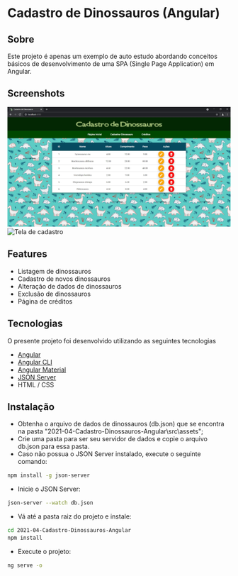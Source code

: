 # Cadastro de Dinossauros (Angular)
## Sobre

Este projeto é apenas um exemplo de auto estudo abordando conceitos básicos de desenvolvimento de uma SPA (Single Page Application) em Angular.

## Screenshots

![Tela inicial](https://github.com/sergio-lacerda/2021-04-Cadastro-Dinossauros-Angular/blob/master/documentacao/01-tela-inicial.jpg)
![Tela de cadastro](https://github.com/sergio-lacerda/2021-04-Cadastro-Dinossauros-Angular/blob/master/documentacao/01-tela-cadastro.jpg)

## Features

- Listagem de dinossauros
- Cadastro de novos dinossauros
- Alteração de dados de dinossauros
- Exclusão de dinossauros
- Página de créditos

## Tecnologias

O presente projeto foi desenvolvido utilizando as seguintes tecnologias

- [Angular](https://angular.io/)
- [Angular CLI](https://github.com/angular/angular-cli)
- [Angular Material](https://material.angular.io/)
- [JSON Server](https://www.npmjs.com/package/json-server)
- HTML / CSS

## Instalação

- Obtenha o arquivo de dados de dinossauros (db.json) que se encontra na pasta  "2021-04-Cadastro-Dinossauros-Angular\src\assets";
- Crie uma pasta para ser seu servidor de dados e copie o arquivo db.json para essa pasta.
- Caso não possua o JSON Server instalado, execute o seguinte comando:

```sh
npm install -g json-server 
```

- Inicie o JSON Server:

```sh
json-server --watch db.json
```

- Vá até a pasta raiz do projeto e instale:

```sh
cd 2021-04-Cadastro-Dinossauros-Angular
npm install
```

- Execute o projeto:

```sh
ng serve -o
```

